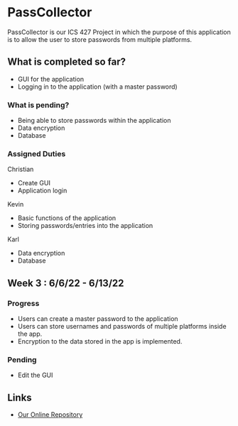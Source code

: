 # PassCollector

PassCollector is our ICS 427 Project in which the purpose of this application is to allow the user to store passwords from multiple platforms.

## What is completed so far?
* GUI for the application
* Logging in to the application (with a master password)

### What is pending?
* Being able to store passwords within the application
* Data encryption
* Database 

### Assigned Duties
Christian
* Create GUI
* Application login

Kevin
* Basic functions of the application
* Storing passwords/entries into the application

Karl
* Data encryption
* Database


## Week 3 : 6/6/22 - 6/13/22

### Progress
* Users can create a master password to the application
* Users can store usernames and passwords of multiple platforms inside the app.
* Encryption to the data stored in the app is implemented.

### Pending
* Edit the GUI

## Links
* [Our Online Repository](https://github.com/Ternary-Crew/PassCollector)
